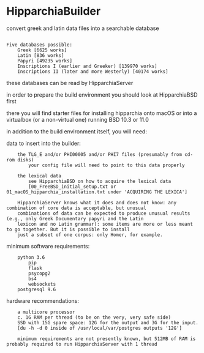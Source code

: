 # HipparchiaBuilder

convert greek and latin data files into a searchable database

```

Five databases possible:
    Greek [6625 works]
    Latin [836 works]
    Papyri [49235 works]
    Inscriptions I (earlier and Greeker) [139970 works]
    Inscriptions II (later and more Westerly) [40174 works]

```

these databases can be read by HipparchiaServer

in order to prepare the build environment you should look at HipparchiaBSD first

there you will find starter files for installing hipparchia onto macOS or into a virtualbox (or a non-virtual one) running BSD 10.3 or 11.0

in addition to the build environment itself, you will need:

data to insert into the builder:

```
    the TLG_E and/or PHI00005 and/or PHI7 files (presumably from cd-rom disks)
        your config file will need to point to this data properly

    the lexical data 
        see HipparchiaBSD on how to acquire the lexical data
        [00_FreeBSD_initial_setup.txt or 01_macOS_hipparchia_installation.txt under 'ACQUIRING THE LEXICA']

    HipparchiaServer knows what it does and does not know: any combination of core data is acceptable, but unusual
    combinations of data can be expected to produce unusual results (e.g., only Greek Documentary papyri and the Latin
    lexicon and no Latin grammar): some items are more or less meant to go together. But it is possible to install
    just a subset of one corpus: only Homer, for example.

```

minimum software requirements:
```
    python 3.6
        pip
        flask
        psycopg2
        bs4
        websockets
    postgresql 9.6
```

hardware recommendations:
```
	a multicore processor
	c. 1G RAM per thread (to be on the very, very safe side)
	SSD with 15G spare space: 12G for the output and 3G for the input.
	[du -h -d 0 inside of /usr/local/var/postgres outputs '12G']

	minimum requirements are not presently known, but 512MB of RAM is probably required to run HipparchiaServer with 1 thread

```